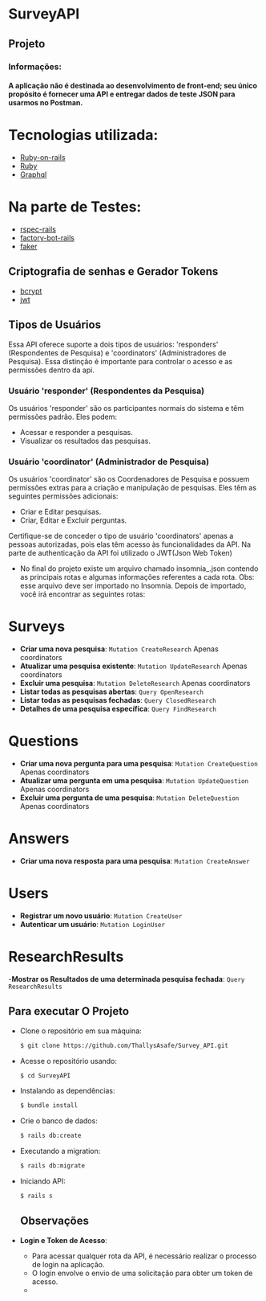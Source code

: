 # SurveyAPI
 
## Projeto
### Informações:
#### A aplicação não é destinada ao desenvolvimento de front-end; seu único propósito é fornecer uma API e entregar dados de teste JSON para usarmos no Postman.

# Tecnologias utilizada:

- [Ruby-on-rails](https://rubygems.org/gems/rails/versions/7.0.8) 
- [Ruby](https://www.ruby-lang.org/en/news/2023/03/30/ruby-3-2-2-released/)
- [Graphql](https://rubygems.org/gems/graphql/versions/2.2.3)
# Na parte de Testes:
- [rspec-rails](https://rubygems.org/gems/rspec-rails/versions/5.0.0)
- [factory-bot-rails](https://rubygems.org/gems/factory_bot_rails/versions/6.4.3)
- [faker](https://rubygems.org/gems/faker/versions/3.2.3?locale=pt-BR)

## Criptografia de senhas e Gerador Tokens
- [bcrypt](https://rubygems.org/gems/bcrypt/versions/3.1.11?locale=pt-BR)
- [jwt](https://rubygems.org/gems/jwt/versions/1.5.4?locale=pt-BR)

## Tipos de Usuários

Essa API oferece suporte a dois tipos de usuários: 'responders' (Respondentes de Pesquisa) e 'coordinators' (Administradores de Pesquisa). Essa distinção é importante para controlar o acesso e as permissões dentro da api.

  ### Usuário 'responder' (Respondentes da Pesquisa)

  Os usuários 'responder' são os participantes normais do sistema e têm permissões padrão. Eles podem:

  - Acessar e responder a pesquisas.
  - Visualizar os resultados das pesquisas.

  ### Usuário 'coordinator' (Administrador de Pesquisa)

  Os usuários 'coordinator' são os Coordenadores de Pesquisa e possuem permissões extras para a criação e manipulação de pesquisas. Eles têm as seguintes permissões adicionais:

  - Criar e Editar pesquisas.
  - Criar, Editar e Excluir perguntas.
  

Certifique-se de conceder o tipo de usuário 'coordinators' apenas a pessoas autorizadas, pois elas têm acesso às funcionalidades da API.
Na parte de authenticação da API foi utilizado o JWT(Json Web Token)
* No final do projeto existe um arquivo chamado insomnia_.json contendo as principais rotas e algumas informações referentes a cada rota. Obs: esse arquivo deve ser importado no Insomnia. Depois de importado, você irá encontrar as seguintes rotas:

# Surveys

- **Criar uma nova pesquisa**: `Mutation CreateResearch` Apenas coordinators
- **Atualizar uma pesquisa existente**: `Mutation UpdateResearch` Apenas coordinators
- **Excluir uma pesquisa**: `Mutation DeleteResearch` Apenas coordinators
- **Listar todas as pesquisas abertas**: `Query OpenResearch`
- **Listar todas as pesquisas fechadas**: `Query ClosedResearch` 
- **Detalhes de uma pesquisa específica**: `Query FindResearch`

# Questions

- **Criar uma nova pergunta para uma pesquisa**: `Mutation CreateQuestion` Apenas coordinators
- **Atualizar uma pergunta em uma pesquisa**: `Mutation UpdateQuestion` Apenas coordinators
- **Excluir uma pergunta de uma pesquisa**: `Mutation DeleteQuestion` Apenas coordinators

# Answers

- **Criar uma nova resposta para uma pesquisa**: `Mutation CreateAnswer`

# Users

- **Registrar um novo usuário**: `Mutation CreateUser`
- **Autenticar um usuário**: `Mutation LoginUser`
# ResearchResults
-**Mostrar os Resultados de uma determinada pesquisa fechada**: `Query ResearchResults`
## Para executar O Projeto
- Clone o repositório em sua máquina:

  ```bash
  $ git clone https://github.com/ThallysAsafe/Survey_API.git
  ```
- Acesse o repositório usando:
  ```bash
  $ cd SurveyAPI
  ```
- Instalando as dependências:
  ```bash
  $ bundle install
  ```
- Crie o banco de dados:
  ```bash
  $ rails db:create
  ```
- Executando a migration:
  ```bash
  $ rails db:migrate
  ```
- Iniciando API:
  ```bash
  $ rails s
  ```
  ## Observações

- **Login e Token de Acesso**:
  - Para acessar qualquer rota da API, é necessário realizar o processo de login na aplicação.
  - O login envolve o envio de uma solicitação para obter um token de acesso.
  - 
